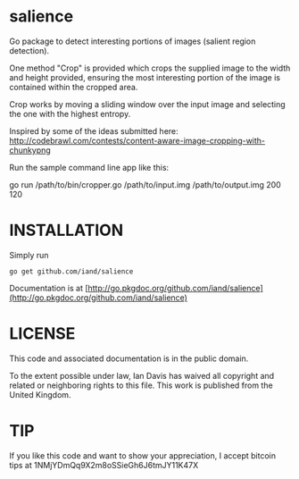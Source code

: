 salience
========

Go package to detect interesting portions of images (salient region detection).

One method "Crop" is provided which crops the supplied image to the width and height provided, ensuring the most interesting portion of the image is contained within the cropped area.

Crop works by moving a sliding window over the input image and selecting the one with the highest entropy.

Inspired by some of the ideas submitted here: http://codebrawl.com/contests/content-aware-image-cropping-with-chunkypng

Run the sample command line app like this:

go run /path/to/bin/cropper.go  /path/to/input.img /path/to/output.img 200 120

INSTALLATION
============

Simply run

	go get github.com/iand/salience

Documentation is at [http://go.pkgdoc.org/github.com/iand/salience](http://go.pkgdoc.org/github.com/iand/salience)

LICENSE
=======
This code and associated documentation is in the public domain.

To the extent possible under law, Ian Davis has waived all copyright
and related or neighboring rights to this file. This work is published 
from the United Kingdom. 

TIP
===
If you like this code and want to show your appreciation, I accept bitcoin tips at 1NMjYDmQq9X2m8oSSieGh6J6tmJY11K47X